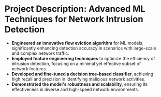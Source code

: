 # Project Description: Advanced ML Techniques for Network Intrusion Detection

- **Engineered an innovative flow eviction algorithm** for ML models, significantly enhancing detection accuracy in scenarios with large-scale and complex network traffic.
- **Employed feature engineering techniques** to optimize the efficiency of intrusion detection, focusing on a minimal yet effective subset of network features.
- **Developed and fine-tuned a decision tree-based classifier**, achieving high recall and precision in identifying malicious network activities.
- **Demonstrated the model's robustness and scalability**, ensuring its effectiveness in diverse and high-speed network environments.
